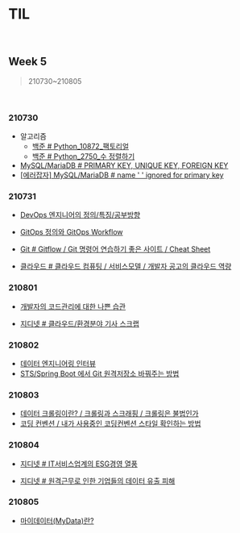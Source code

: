 # TIL

<br>

## Week 5

> 210730~210805

<br>



### 210730

* 알고리즘
  * [백준 # Python_10872_팩토리얼](https://pythontoomuchinformation.tistory.com/349)
  * [백준 # Python_2750_수 정렬하기](https://pythontoomuchinformation.tistory.com/350)
* [MySQL/MariaDB # PRIMARY KEY, UNIQUE KEY, FOREIGN KEY]( https://pythontoomuchinformation.tistory.com/348)
* [[에러잡자] MySQL/MariaDB # name ' ' ignored for primary key]( https://pythontoomuchinformation.tistory.com/351)



### 210731

* [DevOps 엔지니어의 정의/특징/공부방향](https://pythontoomuchinformation.tistory.com/352)

* [GitOps 정의와 GitOps Workflow](https://pythontoomuchinformation.tistory.com/353)

* [Git # Gitflow / Git 명령어 연습하기 좋은 사이트 / Cheat Sheet](https://pythontoomuchinformation.tistory.com/354)

* [클라우드 # 클라우드 컴퓨팅 / 서비스모델 / 개발자 공고의 클라우드 역량](https://pythontoomuchinformation.tistory.com/356)



### 210801

* [개발자의 코드관리에 대한 나쁜 습관](https://pythontoomuchinformation.tistory.com/358)

* [지디넷 # 클라우드/환경분야 기사 스크랩](https://pythontoomuchinformation.tistory.com/359)



### 210802

* [데이터 엔지니어링 인터뷰](https://pythontoomuchinformation.tistory.com/360)
* [STS/Spring Boot 에서 Git 원격저장소 바꿔주는 방법](https://pythontoomuchinformation.tistory.com/362)



### 210803

* [데이터 크롤링이란? / 크롤링과 스크래핑 / 크롤링은 불법인가](https://pythontoomuchinformation.tistory.com/363)
* [코딩 컨벤션 / 내가 사용중인 코딩컨벤션 스타일 확인하는 방법](https://pythontoomuchinformation.tistory.com/364)



### 210804

* [지디넷 # IT서비스업계의 ESG경영 열풍](https://pythontoomuchinformation.tistory.com/365)

* [지디넷 # 원격근무로 인한 기업들의 데이터 유출 피해](https://pythontoomuchinformation.tistory.com/366)



### 210805

* [마이데이터(MyData)란?](https://pythontoomuchinformation.tistory.com/372)

